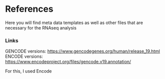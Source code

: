 # References 
Here you will find meta data templates as well as other files that are necessary for the RNAseq analysis

### Links 
GENCODE versions: https://www.gencodegenes.org/human/release_19.html
ENCODE versions: https://www.encodeproject.org/files/gencode.v19.annotation/

For this, I used Encode 
